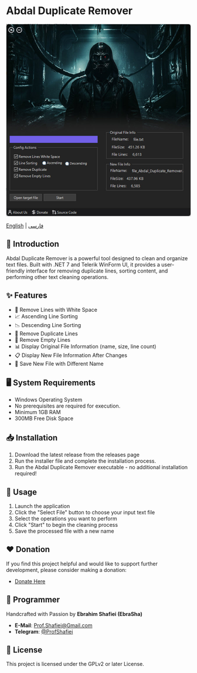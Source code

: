 # Abdal Duplicate Remover

<p align="center">
  <img src="abdal-duplicate-remover.jpg" alt="Abdal Duplicate Remover">
</p>

[English](README.md) | [فارسی](README_FA.md)

## 🚀 Introduction
Abdal Duplicate Remover is a powerful tool designed to clean and organize text files. Built with .NET 7 and Telerik WinForm UI, it provides a user-friendly interface for removing duplicate lines, sorting content, and performing other text cleaning operations.

## ✨ Features
- 🧹 Remove Lines with White Space
- 📈 Ascending Line Sorting
- 📉 Descending Line Sorting
- 🔄 Remove Duplicate Lines
- 📄 Remove Empty Lines
- 📊 Display Original File Information (name, size, line count)
- 📋 Display New File Information After Changes
- 💾 Save New File with Different Name

## 🖥️ System Requirements
- Windows Operating System
- No prerequisites are required for execution.
- Minimum 1GB RAM
- 300MB Free Disk Space

## 📥 Installation
1. Download the latest release from the releases page
2. Run the installer file and complete the installation process.
3. Run the Abdal Duplicate Remover executable - no additional installation required!

## 🔧 Usage
1. Launch the application
2. Click the "Select File" button to choose your input text file
3. Select the operations you want to perform
4. Click "Start" to begin the cleaning process
5. Save the processed file with a new name

## ❤️ Donation
If you find this project helpful and would like to support further development, please consider making a donation:
- [Donate Here](https://ebrasha.com/abdal-donation)

## 🤵 Programmer
Handcrafted with Passion by **Ebrahim Shafiei (EbraSha)**
- **E-Mail**: Prof.Shafiei@Gmail.com
- **Telegram**: [@ProfShafiei](https://t.me/ProfShafiei)

## 📜 License
This project is licensed under the GPLv2 or later License. 